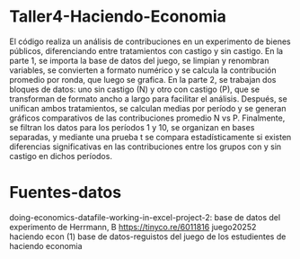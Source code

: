 # Taller4-Haciendo-Economia

El código realiza un análisis de contribuciones en un experimento de bienes públicos, diferenciando entre tratamientos con castigo y sin castigo. En la parte 1, se importa la base de datos del juego, se limpian y renombran variables, se convierten a formato numérico y se calcula la contribución promedio por ronda, que luego se grafica. En la parte 2, se trabajan dos bloques de datos: uno sin castigo (N) y otro con castigo (P), que se transforman de formato ancho a largo para facilitar el análisis. Después, se unifican ambos tratamientos, se calculan medias por período y se generan gráficos comparativos de las contribuciones promedio N vs P. Finalmente, se filtran los datos para los períodos 1 y 10, se organizan en bases separadas, y mediante una prueba t se compara estadísticamente si existen diferencias significativas en las contribuciones entre los grupos con y sin castigo en dichos períodos.

# Fuentes-datos

doing-economics-datafile-working-in-excel-project-2: base de datos del experimento de Herrmann, B https://tinyco.re/6011816 
juego20252 haciendo econ (1) base de datos-reguistos del juego de los estudientes de haciendo economia
